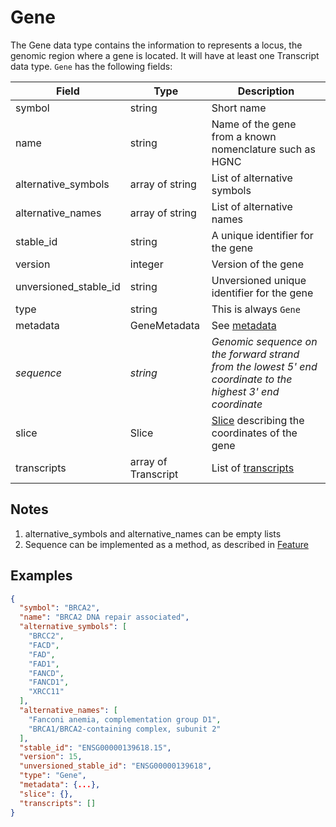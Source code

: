 # Gene

The Gene data type contains the information to represents a locus, the genomic region where a gene is located. It will have at least one Transcript data type.
`Gene` has the following fields:

| Field                 | Type                | Description                         |
|-----------------------|---------------------|-------------------------------------|
| symbol                | string              | Short name
| name                  | string              | Name of the gene from a known nomenclature such as HGNC
| alternative_symbols   | array of string     | List of alternative symbols
| alternative_names     | array of string     | List of alternative names
| stable_id             | string              | A unique identifier for the gene
| version               | integer             | Version of the gene
| unversioned_stable_id | string              | Unversioned unique identifier for the gene
| type                  | string              | This is always `Gene`
| metadata              | GeneMetadata        | See [metadata](./metadata.md)
| *sequence*            | *string*            | *Genomic sequence on the forward strand from the lowest 5' end coordinate to the highest 3' end coordinate*
| slice                 | Slice               | [Slice](./slice.md) describing the coordinates of the gene
| transcripts           | array of Transcript | List of [transcripts](./transcript.md)

## Notes
1. alternative_symbols and alternative_names can be empty lists
2. Sequence can be implemented as a method, as described in [Feature](./feature.md)

## Examples
```json
{
  "symbol": "BRCA2",
  "name": "BRCA2 DNA repair associated",
  "alternative_symbols": [
    "BRCC2",
    "FACD",
    "FAD",
    "FAD1",
    "FANCD",
    "FANCD1",
    "XRCC11"
  ],
  "alternative_names": [
    "Fanconi anemia, complementation group D1",
    "BRCA1/BRCA2-containing complex, subunit 2"
  ],
  "stable_id": "ENSG00000139618.15",
  "version": 15,
  "unversioned_stable_id": "ENSG00000139618",
  "type": "Gene",
  "metadata": {...},
  "slice": {},
  "transcripts": []
}
```
